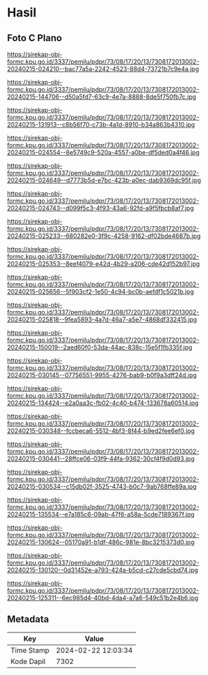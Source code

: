 # Hasil

## Foto C Plano

https://sirekap-obj-formc.kpu.go.id/3337/pemilu/pdpr/73/08/17/20/13/7308172013002-20240215-024210--bac77a5a-2242-4523-88d4-73721b7c9e4a.jpg

https://sirekap-obj-formc.kpu.go.id/3337/pemilu/pdpr/73/08/17/20/13/7308172013002-20240215-144706--d50a5fd7-63c9-4e7a-8888-8de5f750fb7c.jpg

https://sirekap-obj-formc.kpu.go.id/3337/pemilu/pdpr/73/08/17/20/13/7308172013002-20240215-131913--c8b56f70-c73b-4a1d-8910-b34a863b4310.jpg

https://sirekap-obj-formc.kpu.go.id/3337/pemilu/pdpr/73/08/17/20/13/7308172013002-20240215-024554--8e5749c9-520a-4557-a0be-df5ded0a4f46.jpg

https://sirekap-obj-formc.kpu.go.id/3337/pemilu/pdpr/73/08/17/20/13/7308172013002-20240215-024649--d7773b5d-e7bc-423b-a0ec-dab9369dc95f.jpg

https://sirekap-obj-formc.kpu.go.id/3337/pemilu/pdpr/73/08/17/20/13/7308172013002-20240215-024743--d099f5c3-4f93-43a6-92fd-a9f5fbcb8af7.jpg

https://sirekap-obj-formc.kpu.go.id/3337/pemilu/pdpr/73/08/17/20/13/7308172013002-20240215-025233--680282e0-3f9c-4258-9162-df02bde4687b.jpg

https://sirekap-obj-formc.kpu.go.id/3337/pemilu/pdpr/73/08/17/20/13/7308172013002-20240215-025353--8eef4079-e42d-4b29-a206-cde42d152b97.jpg

https://sirekap-obj-formc.kpu.go.id/3337/pemilu/pdpr/73/08/17/20/13/7308172013002-20240215-025656--5f903cf2-1e50-4c94-bc0b-aefdf1c5021b.jpg

https://sirekap-obj-formc.kpu.go.id/3337/pemilu/pdpr/73/08/17/20/13/7308172013002-20240215-025818--9fea5893-4a7d-46a7-a5e7-4868df332415.jpg

https://sirekap-obj-formc.kpu.go.id/3337/pemilu/pdpr/73/08/17/20/13/7308172013002-20240215-150019--2aed60f0-53da-44ac-838c-15e5f1fb335f.jpg

https://sirekap-obj-formc.kpu.go.id/3337/pemilu/pdpr/73/08/17/20/13/7308172013002-20240215-030145--07756551-9955-4276-bab9-b0f9a3dff24d.jpg

https://sirekap-obj-formc.kpu.go.id/3337/pemilu/pdpr/73/08/17/20/13/7308172013002-20240215-134424--e2a0aa3c-fb02-4c40-b474-133678a60514.jpg

https://sirekap-obj-formc.kpu.go.id/3337/pemilu/pdpr/73/08/17/20/13/7308172013002-20240215-030348--fccbeca6-5512-4bf3-8f44-b9ed2fee6ef0.jpg

https://sirekap-obj-formc.kpu.go.id/3337/pemilu/pdpr/73/08/17/20/13/7308172013002-20240215-030441--28ffce06-03f9-44fa-9362-30cf4f9d0d93.jpg

https://sirekap-obj-formc.kpu.go.id/3337/pemilu/pdpr/73/08/17/20/13/7308172013002-20240215-030534--c15db02f-3525-4743-b0c7-9ab768ffe89a.jpg

https://sirekap-obj-formc.kpu.go.id/3337/pemilu/pdpr/73/08/17/20/13/7308172013002-20240215-135534--e7a185c6-09ab-47f6-a58a-5cde7189367f.jpg

https://sirekap-obj-formc.kpu.go.id/3337/pemilu/pdpr/73/08/17/20/13/7308172013002-20240215-130624--05170a91-b1df-486c-981e-8bc3215373d0.jpg

https://sirekap-obj-formc.kpu.go.id/3337/pemilu/pdpr/73/08/17/20/13/7308172013002-20240215-130120--0d31452e-a793-424a-b5cd-c27cde5cbd74.jpg

https://sirekap-obj-formc.kpu.go.id/3337/pemilu/pdpr/73/08/17/20/13/7308172013002-20240215-125311--6ec985d4-40bd-4da4-a7a6-549c51b2e4b6.jpg


## Metadata

| Key        | Value               |
| ---------- | ------------------- |
| Time Stamp | 2024-02-22 12:03:34 |
| Kode Dapil | 7302                |



